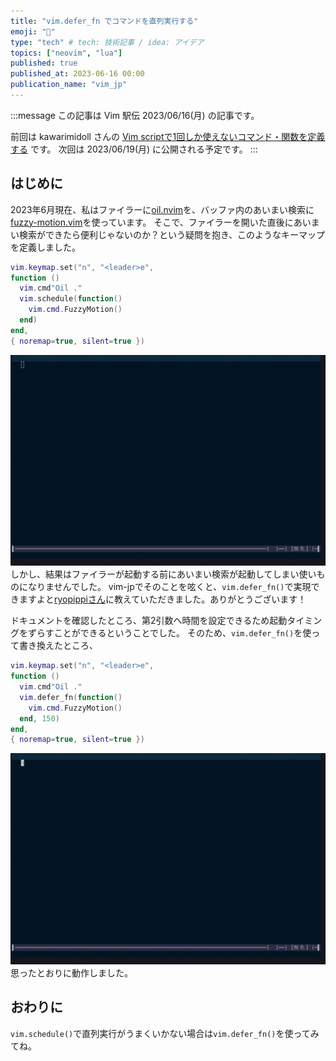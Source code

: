 ```yaml
---
title: "vim.defer_fn でコマンドを直列実行する"
emoji: "💬"
type: "tech" # tech: 技術記事 / idea: アイデア
topics: ["neovim", "lua"]
published: true
published_at: 2023-06-16 00:00
publication_name: "vim_jp"
---
```


:::message
この記事は Vim 駅伝 2023/06/16(月) の記事です。

前回は kawarimidoll さんの [Vim scriptで1回しか使えないコマンド・関数を定義する](https://zenn.dev/kawarimidoll/articles/22856ed2627056) です。 次回は 2023/06/19(月) に公開される予定です。
:::

## はじめに

2023年6月現在、私はファイラーに[oil.nvim](https://github.com/stevearc/oil.nvim)を、バッファ内のあいまい検索に[fuzzy-motion.vim](https://github.com/yuki-yano/fuzzy-motion.vim)を使っています。
そこで、ファイラーを開いた直後にあいまい検索ができたら便利じゃないのか？という疑問を抱き、このようなキーマップを定義しました。
```lua
vim.keymap.set("n", "<leader>e",
function ()
  vim.cmd"Oil ."
  vim.schedule(function()
    vim.cmd.FuzzyMotion()
  end)
end,
{ noremap=true, silent=true })

```
![](/images/20230616_vim_ekiden/media1.gif)
しかし、結果はファイラーが起動する前にあいまい検索が起動してしまい使いものになりませんでした。
vim-jpでそのことを呟くと、`vim.defer_fn()`で実現できますよと[ryopippiさん](https://github.com/ryoppippi)に教えていただきました。ありがとうございます！

ドキュメントを確認したところ、第2引数へ時間を設定できるため起動タイミングをずらすことができるということでした。
そのため、`vim.defer_fn()`を使って書き換えたところ、


```lua
vim.keymap.set("n", "<leader>e",
function ()
  vim.cmd"Oil ."
  vim.defer_fn(function()
    vim.cmd.FuzzyMotion()
  end, 150)
end,
{ noremap=true, silent=true })
```

![](/images/20230616_vim_ekiden/media2.gif)
思ったとおりに動作しました。

## おわりに

`vim.schedule()`で直列実行がうまくいかない場合は`vim.defer_fn()`を使ってみてね。
